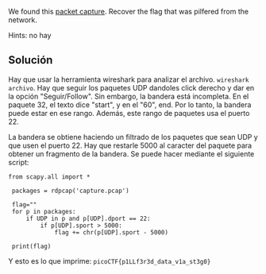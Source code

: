 We found this [packet capture](https://jupiter.challenges.picoctf.org/static/b506393b6f9d53b94011df000c534759/capture.pcap). Recover the flag that was pilfered from the network.

Hints: no hay

## Solución
Hay que usar la herramienta wireshark para analizar el archivo. `wireshark archivo`.
Hay que seguir los paquetes UDP dandoles click derecho y dar en la opción "Seguir/Follow". Sin embargo, la bandera está incompleta. En el paquete 32, el texto dice "start", y en el "60", end.  Por lo tanto, la bandera puede estar en ese rango. Además, este rango de paquetes usa el puerto 22.

La bandera se obtiene haciendo un filtrado de los paquetes que sean UDP y que usen el puerto 22. Hay que restarle 5000 al caracter del paquete para obtener un fragmento de la bandera. Se puede hacer mediante el siguiente script:

```
from scapy.all import *
 
 packages = rdpcap('capture.pcap')
 
 flag=""
 for p in packages:
     if UDP in p and p[UDP].dport == 22:
         if p[UDP].sport > 5000:
             flag += chr(p[UDP].sport - 5000)
 
 print(flag)
```

Y esto es lo que imprime:
`picoCTF{p1LLf3r3d_data_v1a_st3g0}`